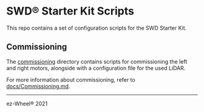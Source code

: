 # SWD® Starter Kit Scripts

This repo contains a set of configuration scripts for the SWD Starter Kit.

## Commissioning
The [commissioning](./commissioning) directory contains scripts for commissioning the left and right motors, alongside with a configuration file for the used LiDAR.

For more information about commissioning, refer to [docs/Commissioning.md](docs/Commissioning.md).

---

ez-Wheel® 2021
